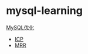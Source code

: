 # mysql-learning
[MySQL优化](https://github.com/llrrbaba/mysql-learning/tree/master/MySQL%E4%BC%98%E5%8C%96)
- [ICP](https://github.com/llrrbaba/mysql-learning/blob/master/MySQL%E4%BC%98%E5%8C%96/ICP.md)
- [MRR](https://github.com/llrrbaba/mysql-learning/blob/master/MySQL%E4%BC%98%E5%8C%96/MRR.md)
